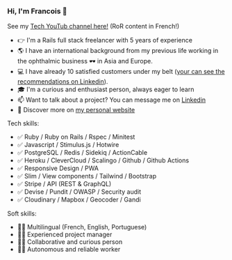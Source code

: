 ### Hi, I'm Francois 👋

See my [Tech YouTub channel here!](https://www.youtube.com/@KokoriKodo/videos) (RoR content in French!)

- 👉 I'm a Rails full stack freelancer with 5 years of experience
- 🌎 I have an international background from my previous life working in the ophthalmic business 🕶 in Asia and Europe.
- 💻 I have already 10 satisfied customers under my belt ([your can see the recommendations on Linkedin](https://www.linkedin.com/in/francois-dumas-lattaque/)).
- 🎓 I'm a curious and enthusiast person, always eager to learn
- 📫 Want to talk about a project? You can message me on [Linkedin](https://www.linkedin.com/in/francois-dumas-lattaque/)
- 📖 Discover more on [my personal website](https://francois-dl.netlify.app/)

Tech skills:
- ✅ Ruby / Ruby on Rails / Rspec / Minitest 
- ✅ Javascript / Stimulus.js / Hotwire
- ✅ PostgreSQL / Redis / Sidekiq / ActionCable
- ✅ Heroku / CleverCloud / Scalingo / Github / Github Actions
- ✅ Responsive Design / PWA
- ✅ Slim / View components / Tailwind / Bootstrap
- ✅ Stripe / API (REST & GraphQL)
- ✅ Devise / Pundit / OWASP / Security audit
- ✅ Cloudinary / Mapbox / Geocoder / Gandi

Soft skills:
- 🤹🏼 Multilingual (French, English, Portuguese)
- 🤹🏼 Experienced project manager
- 🤹🏼 Collaborative and curious person
- 🤹🏼 Autonomous and reliable worker
